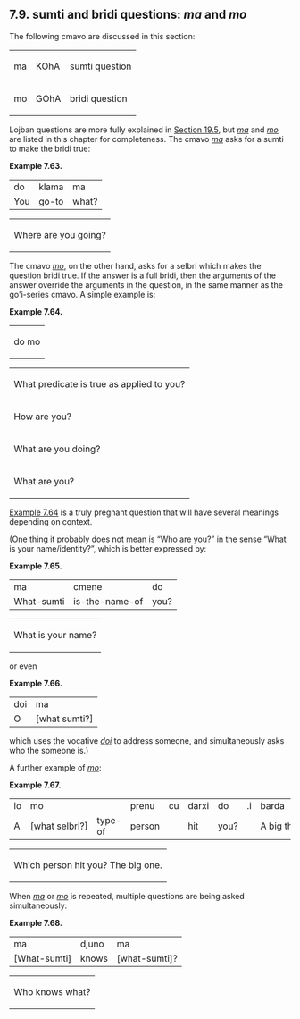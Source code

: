 <a id="section-sumti-and-bridi-questions"></a>7.9. <a id="c7s9"></a>sumti and bridi questions: _ma_ and _mo_
------------------------------------------------------------------------------------------------------------

The following cmavo are discussed in this section:

<table class="cmavo-list"><colgroup></colgroup><tbody><tr class="cmavo-entry"><td class="cmavo"><p class="cmavo">ma</p></td><td class="selmaho"><p class="selmaho">KOhA</p></td><td class="description"><p class="description">sumti question</p></td></tr><tr class="cmavo-entry"><td class="cmavo"><p class="cmavo">mo</p></td><td class="selmaho"><p class="selmaho">GOhA</p></td><td class="description"><p class="description">bridi question</p></td></tr></tbody></table>

<a id="id-1.8.11.4.1" class="indexterm"></a><a id="id-1.8.11.4.2" class="indexterm"></a>Lojban questions are more fully explained in [Section 19.5](../section-questions-and-answers), but _<a id="id-1.8.11.4.4.1" class="indexterm"></a>[_ma_](../go01#valsi-ma)_ and _<a id="id-1.8.11.4.5.1" class="indexterm"></a>[_mo_](../go01#valsi-mo)_ are listed in this chapter for completeness. The cmavo _<a id="id-1.8.11.4.6.1" class="indexterm"></a>[_ma_](../go01#valsi-ma)_ asks for a sumti to make the bridi true:

<div class="interlinear-gloss-example example">
<a id="example-random-id-Csod"></a>

**Example 7.63. <a id="c7e9d1"></a>** 

<table class="interlinear-gloss"><colgroup></colgroup><tbody><tr class="jbo"><td>do</td><td>klama</td><td>ma</td></tr><tr class="gloss"><td>You</td><td>go-to</td><td>what?</td></tr></tbody></table>

<table class="interlinear-gloss"><tbody><tr class="para"><td colspan="12321"><p class="natlang">Where are you going?</p></td></tr></tbody></table>

</div>  

<a id="id-1.8.11.6.1" class="indexterm"></a><a id="id-1.8.11.6.2" class="indexterm"></a><a id="id-1.8.11.6.3" class="indexterm"></a><a id="id-1.8.11.6.4" class="indexterm"></a>The cmavo _<a id="id-1.8.11.6.5.1" class="indexterm"></a>[_mo_](../go01#valsi-mo)_, on the other hand, asks for a selbri which makes the question bridi true. If the answer is a full bridi, then the arguments of the answer override the arguments in the question, in the same manner as the go'i-series cmavo. A simple example is:

<div class="interlinear-gloss-example example">
<a id="example-random-id-Ih10"></a>

**Example 7.64. <a id="c7e9d2"></a>** 

<table class="interlinear-gloss"><colgroup></colgroup><tbody><tr class="para"><td colspan="12321"><p class="jbophrase">do mo</p></td></tr></tbody></table>

<table class="interlinear-gloss"><tbody><tr class="para"><td colspan="12321"><p class="natlang">What predicate is true as applied to you?</p></td></tr><tr class="para"><td colspan="12321"><p class="natlang">How are you?</p></td></tr><tr class="para"><td colspan="12321"><p class="natlang">What are you doing?</p></td></tr><tr class="para"><td colspan="12321"><p class="natlang">What are you?</p></td></tr></tbody></table>

</div>  

[Example 7.64](../section-sumti-and-bridi-questions#example-random-id-Ih10) is a truly pregnant question that will have several meanings depending on context.

(One thing it probably does not mean is “Who are you?” in the sense “What is your name/identity?”, which is better expressed by:

<div class="interlinear-gloss-example example">
<a id="example-random-id-8HKo"></a>

**Example 7.65. <a id="id-1.8.11.10.1.1" class="indexterm"></a><a id="c7e9d3"></a>** 

<table class="interlinear-gloss"><colgroup></colgroup><tbody><tr class="jbo"><td>ma</td><td>cmene</td><td>do</td></tr><tr class="gloss"><td>What-sumti</td><td>is-the-name-of</td><td>you?</td></tr></tbody></table>

<table class="interlinear-gloss"><tbody><tr class="para"><td colspan="12321"><p class="natlang">What is your name?</p></td></tr></tbody></table>

</div>  

or even

<div class="interlinear-gloss-example example">
<a id="example-random-id-y4Yi"></a>

**Example 7.66. <a id="c7e9d4"></a>** 

<table class="interlinear-gloss"><colgroup></colgroup><tbody><tr class="jbo"><td>doi</td><td>ma</td></tr><tr class="gloss"><td>O</td><td>[what&nbsp;sumti?]</td></tr></tbody></table>

</div>  

which uses the vocative _<a id="id-1.8.11.13.1.1" class="indexterm"></a>[_doi_](../go01#valsi-doi)_ to address someone, and simultaneously asks who the someone is.)

A further example of _<a id="id-1.8.11.14.1.1" class="indexterm"></a>[_mo_](../go01#valsi-mo)_:

<div class="interlinear-gloss-example example">
<a id="example-random-id-PP7r"></a>

**Example 7.67. <a id="c7e9d5"></a>** 

<table class="interlinear-gloss"><colgroup></colgroup><tbody><tr class="jbo"><td>lo</td><td>mo</td><td></td><td>prenu</td><td>cu</td><td>darxi</td><td>do</td><td>.i</td><td>barda</td></tr><tr class="gloss"><td>A</td><td>[what&nbsp;selbri?]</td><td>type-of</td><td>person</td><td>&nbsp;</td><td>hit</td><td>you?</td><td>&nbsp;</td><td>A&nbsp;big&nbsp;thing.</td></tr></tbody></table>

<table class="interlinear-gloss"><tbody><tr class="para"><td colspan="12321"><p class="natlang">Which person hit you? The big one.</p></td></tr></tbody></table>

</div>  

<a id="id-1.8.11.16.1" class="indexterm"></a><a id="id-1.8.11.16.2" class="indexterm"></a><a id="id-1.8.11.16.3" class="indexterm"></a>When _<a id="id-1.8.11.16.4.1" class="indexterm"></a>[_ma_](../go01#valsi-ma)_ or _<a id="id-1.8.11.16.5.1" class="indexterm"></a>[_mo_](../go01#valsi-mo)_ is repeated, multiple questions are being asked simultaneously:

<div class="interlinear-gloss-example example">
<a id="example-random-id-2KPQ"></a>

**Example 7.68. <a id="c7e9d6"></a>** 

<table class="interlinear-gloss"><colgroup></colgroup><tbody><tr class="jbo"><td>ma</td><td>djuno</td><td>ma</td></tr><tr class="gloss"><td>[What-sumti]</td><td>knows</td><td>[what-sumti]?</td></tr></tbody></table>

<table class="interlinear-gloss"><tbody><tr class="para"><td colspan="12321"><p class="natlang">Who knows what?</p></td></tr></tbody></table>

</div>